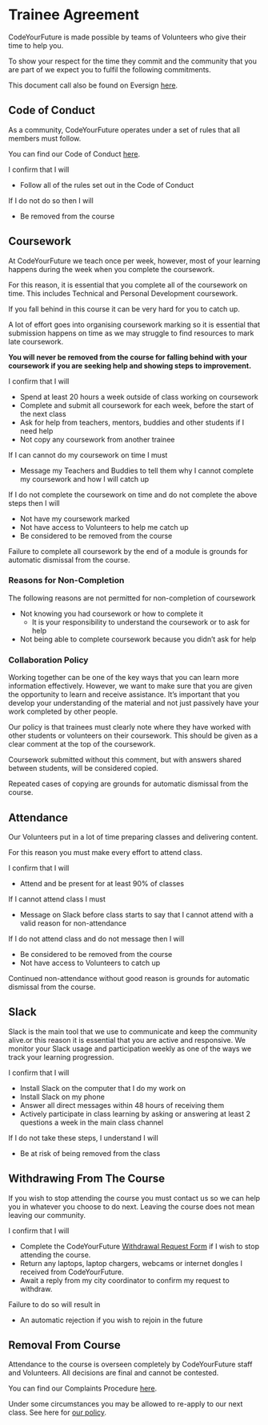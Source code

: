 # Trainee Agreement

CodeYourFuture is made possible by teams of Volunteers who give their time to help you.

To show your respect for the time they commit and the community that you are part of we expect you to fulfil the following commitments.

This document call also be found on Eversign [here](https://codeyourfuture.eversign.com/embedded/a4062d0361324f7f97cba1105f164b24).

## Code of Conduct

As a community, CodeYourFuture operates under a set of rules that all members must follow.

You can find our Code of Conduct [here](https://codeyourfuture.io/about/code-of-conduct/).

I confirm that I will

* Follow all of the rules set out in the Code of Conduct

If I do not do so then I will

* Be removed from the course

## Coursework

At CodeYourFuture we teach once per week, however, most of your learning happens during the week when you complete the coursework.

For this reason, it is essential that you complete all of the coursework on time. This includes Technical and Personal Development coursework.

If you fall behind in this course it can be very hard for you to catch up.

A lot of effort goes into organising coursework marking so it is essential that submission happens on time as we may struggle to find resources to mark late coursework.

**You will never be removed from the course for falling behind with your coursework if you are seeking help and showing steps to improvement.**

I confirm that I will

* Spend at least 20 hours a week outside of class working on coursework
* Complete and submit all coursework for each week, before the start of the next class
* Ask for help from teachers, mentors, buddies and other students if I need help
* Not copy any coursework from another trainee

If I can cannot do my coursework on time I must

* Message my Teachers and Buddies to tell them why I cannot complete my coursework and how I will catch up

If I do not complete the coursework on time and do not complete the above steps then I will

* Not have my coursework marked
* Not have access to Volunteers to help me catch up
* Be considered to be removed from the course

Failure to complete all coursework by the end of a module is grounds for automatic dismissal from the course.

### Reasons for Non-Completion

The following reasons are not permitted for non-completion of coursework

* Not knowing you had coursework or how to complete it
  * It is your responsibility to understand the coursework or to ask for help
* Not being able to complete coursework because you didn’t ask for help

### Collaboration Policy

Working together can be one of the key ways that you can learn more information effectively. However, we want to make sure that you are given the opportunity to learn and receive assistance. It’s important that you develop your understanding of the material and not just passively have your work completed by other people.

Our policy is that trainees must clearly note where they have worked with other students or volunteers on their coursework. This should be given as a clear comment at the top of the coursework.

Coursework submitted without this comment, but with answers shared between students, will be considered copied.

Repeated cases of copying are grounds for automatic dismissal from the course.

## Attendance

Our Volunteers put in a lot of time preparing classes and delivering content.

For this reason you must make every effort to attend class.

I confirm that I will

* Attend and be present for at least 90% of classes

If I cannot attend class I must

* Message on Slack before class starts to say that I cannot attend with a valid reason for non-attendance

If I do not attend class and do not message then I will

* Be considered to be removed from the course
* Not have access to Volunteers to catch up

Continued non-attendance without good reason is grounds for automatic dismissal from the course.

## Slack

Slack is the main tool that we use to communicate and keep the community alive.or this reason it is essential that you are active and responsive. We monitor your Slack usage and participation weekly as one of the ways we track your learning progression.

I confirm that I will

* Install Slack on the computer that I do my work on
* Install Slack on my phone
* Answer all direct messages within 48 hours of receiving them
* Actively participate in class learning by asking or answering at least 2 questions a week in the main class channel

If I do not take these steps, I understand I will

* Be at risk of being removed from the class

## Withdrawing From The Course

If you wish to stop attending the course you must contact us so we can help you in whatever you choose to do next. Leaving the course does not mean leaving our community.

I confirm that I will

* Complete the CodeYourFuture [Withdrawal Request Form](https://forms.gle/b3119NXGHLRcS26s5) if I wish to stop attending the course.
* Return any laptops, laptop chargers, webcams or internet dongles I received from CodeYourFuture.
* Await a reply from my city coordinator to confirm my request to withdraw.

Failure to do so will result in

* An automatic rejection if you wish to rejoin in the future

## Removal From Course

Attendance to the course is overseen completely by CodeYourFuture staff and Volunteers. All decisions are final and cannot be contested.

You can find our Complaints Procedure [here](https://codeyourfuture.io/about/comments-compliments-complaints/).

Under some circumstances you may be allowed to re-apply to our next class. See here for [our policy](./).
